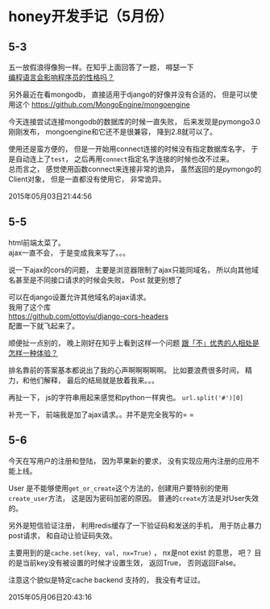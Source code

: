 honey开发手记（5月份）
=======================

5-3
--------
五一放假浪得像狗一样。在知乎上面回答了一题， 嘚瑟一下  
[编程语言会影响程序员的性格吗？](http://www.zhihu.com/question/29973769/answer/46557920)

另外最近在看mongodb， 直接适用于django的好像并没有合适的， 但是可以使用这个 <https://github.com/MongoEngine/mongoengine>  

今天连接尝试连接mongodb的数据库的时候一直失败， 后来发现是pymongo3.0 刚刚发布， mongoengine和它还不是很兼容， 降到2.8就可以了。  

使用还是蛮方便的， 但是一开始用connect连接的时候没有指定数据库名字， 于是自动连上了`test`， 之后再用`connect`指定名字连接的时候也改不过来。  
总而言之， 感觉使用函数connect来连接非常的诡异， 虽然返回的是pymongo的Client对象， 但是一直都没有使用它， 非常诡异。  

2015年05月03日21:44:56

5-5
-------
html前端太菜了。  
ajax一直不会， 于是变成我来写了。。。  

说一下ajax的cors的问题， 主要是浏览器限制了ajax只能同域名， 所以向其他域名甚至是不同接口请求的时候会失败， Post 就更别想了  

可以在django设置允许其他域名的ajax请求。  
我用了这个库  
<https://github.com/ottoyiu/django-cors-headers>  
配置一下就飞起来了。  

顺便扯一点别的， 晚上刚好在知乎上看到这样一个问题 [跟「不」优秀的人相处是怎样一种体验？](http://www.zhihu.com/question/29903822)  

排名靠前的答案基本都说出了我的心声啊啊啊啊啊。 比如要浪费很多时间， 精力，和他们解释， 最后的结局就是放着我来。。。  

再扯一下， js的字符串用起来感觉和python一样爽也。  `url.split('#')[0]`  

补充一下， 前端我是加了ajax请求。。并不是完全我写的= =


5-6
-------
今天在写用户的注册和登陆， 因为苹果新的要求， 没有实现应用内注册的应用不能上线。  

User 是不能够使用`get_or_create`这个方法的，创建用户要特别的使用`create_user`方法， 这是因为密码加密的原因。 普通的`create`方法是对User失效的。  

另外是短信验证注册， 利用redis缓存了一下验证码和发送的手机， 用于防止暴力post请求，  和自动让验证码失效。

主要用到的是`cache.set(key, val, nx=True)` ， nx是not exist 的意思， 吧？  目的是当前key没有被设置的时候才设置生效， 返回True， 否则返回False。  

注意这个貌似是特定cache backend 支持的， 我没有考证过。

2015年05月06日20:43:16